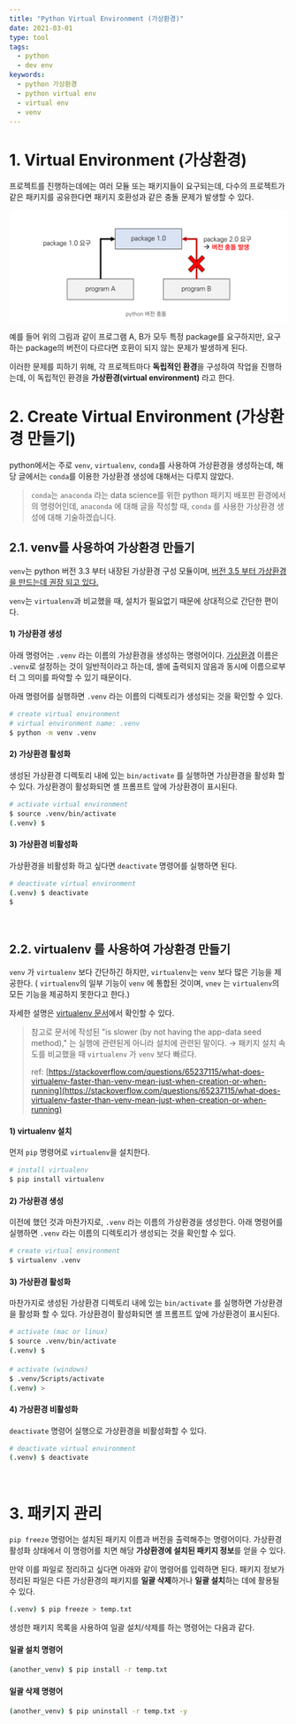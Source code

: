 ```yaml
---
title: "Python Virtual Environment (가상환경)"
date: 2021-03-01
type: tool
tags:
  - python
  - dev env
keywords: 
  - python 가상환경
  - python virtual env
  - virtual env 
  - venv
---
```



# 1. Virtual Environment (가상환경)

프로젝트를 진행하는데에는 여러 모듈 또는 패키지들이 요구되는데, 다수의 프로젝트가 같은 패키지를 공유한다면 패키지 호환성과 같은 충돌 문제가 발생할 수 있다.

![python-virtual-environment](./python-virtual-environment.png)

예를 들어 위의 그림과 같이 프로그램 A, B가 모두 특정 package를 요구하지만, 요구하는 package의 버전이 다르다면 호환이 되지 않는 문제가 발생하게 된다. 

이러한 문제를 피하기 위해, 각 프로젝트마다 **독립적인 환경**을 구성하여 작업을 진행하는데, 이 독립적인 환경을 **가상환경(virtual environment)** 라고 한다.




# 2. Create Virtual Environment (가상환경 만들기)

python에서는 주로 `venv`, `virtualenv`, `conda`를 사용하여 가상환경을 생성하는데, 해당 글에서는 `conda`를 이용한 가상환경 생성에 대해서는 다루지 않았다.

> `conda`는 `anaconda` 라는 data science를 위한 python 패키지 배포판 환경에서의 명령어인데, `anaconda` 에 대해 글을 작성할 때, `conda` 를 사용한 가상환경 생성에 대해 기술하겠습니다.



## 2.1. venv를 사용하여 가상환경 만들기

`venv`는 python 버전 3.3 부터 내장된 가상환경 구성 모듈이며, [버전 3.5 부터 가상환경을 만드는데 권장 되고 있다.](https://docs.python.org/ko/3/library/venv.html#module-venv)  

`venv`는  `virtualenv`과 비교했을 때, 설치가 필요없기 때문에 상대적으로 간단한 편이다.

#### 1) 가상환경 생성

아래 명령어는 `.venv` 라는 이름의 가상환경을 생성하는 명령어이다. [가상환경](https://docs.python.org/ko/3/tutorial/venv.html) 이름은 `.venv`로 설정하는 것이 일반적이라고 하는데,  셸에 출력되지 않음과 동시에 이름으로부터 그 의미를 파악할 수 있기 때문이다. 

아래 명령어를 실행하면 `.venv` 라는 이름의 디렉토리가  생성되는 것을 확인할 수 있다.

```bash
# create virtual environment
# virtual environment name: .venv
$ python -m venv .venv
```

#### 2) 가상환경 활성화

생성된 가상환경 디렉토리 내에 있는  `bin/activate` 를 실행하면 가상환경을 활성화 할 수 있다. 가상환경이 활성화되면 셸 프롬프트 앞에 가상환경이 표시된다. 

```bash
# activate virtual environment
$ source .venv/bin/activate
(.venv) $ 
```

#### 3) 가상환경 비활성화

가상환경을 비활성화 하고 싶다면 `deactivate` 명령어를 실행하면 된다. 

```bash
# deactivate virtual environment
(.venv) $ deactivate
$
```

<br/>

## 2.2. virtualenv 를 사용하여 가상환경 만들기

`venv` 가 `virtualenv` 보다 간단하긴 하지만, `virtualenv`는 `venv` 보다 많은 기능을 제공한다. ( `virtualenv`의 일부 기능이 `venv` 에 통합된 것이며, `vnev` 는 `virtualenv`의 모든 기능을 제공하지 못한다고 한다.)

자세한 설명은 [virtualenv 문서](https://virtualenv.pypa.io/en/stable/)에서 확인할 수 있다. 

> 참고로 문서에 작성된 "is slower (by not having the app-data seed method)," 는 실행에 관련된게 아니라 설치에 관련된 말이다. 
> → 패키지 설치 속도를 비교했을 때 `virtualenv` 가 `venv` 보다 빠르다.
>
> ref: [https://stackoverflow.com/questions/65237115/what-does-virtualenv-faster-than-venv-mean-just-when-creation-or-when-running](https://stackoverflow.com/questions/65237115/what-does-virtualenv-faster-than-venv-mean-just-when-creation-or-when-running)

#### 1)  virtualenv 설치 

먼저 `pip` 명령어로 `virtualenv`을 설치한다.

```bash
# install virtualenv
$ pip install virtualenv 
```

#### 2) 가상환경 생성

이전에 했던 것과 마찬가지로, `.venv` 라는 이름의 가상환경을 생성한다. 아래 명령어를 실행하면 `.venv` 라는 이름의 디렉토리가  생성되는 것을 확인할 수 있다.

```bash
# create virtual environment
$ virtualenv .venv
```

#### 3) 가상환경 활성화

마찬가지로 생성된 가상환경 디렉토리 내에 있는  `bin/activate` 를 실행하면 가상환경을 활성화 할 수 있다. 가상환경이 활성화되면 셸 프롬프트 앞에 가상환경이 표시된다. 

```bash
# activate (mac or linux)
$ source .venv/bin/activate  
(.venv) $

# activate (windows)
$ .venv/Scripts/activate  
(.venv) >
```

#### 4) 가상환경 비활성화

`deactivate` 명령어 실행으로 가상환경을 비활성화할 수 있다.

```bash
# deactivate virtual environment
(.venv) $ deactivate
```

<br/>

# 3. 패키지 관리

`pip freeze`  명령어는 설치된 패키지 이름과 버전을  출력해주는 명령어이다. 가상환경 활성화 상태에서 이 명령어를 치면 해당 **가상환경에 설치된 패키지 정보**를 얻을 수 있다. 

만약 이를 파일로 정리하고 싶다면 아래와 같이 명령어를 입력하면 된다. 패키지 정보가 정리된 파일은 다른 가상환경의 패키지를 **일괄 삭제**하거나 **일괄 설치**하는 데에 활용될 수 있다. 

```bash
(.venv) $ pip freeze > temp.txt
```

생성한 패키지 목록을 사용하여 일괄 설치/삭제를 하는 명령어는 다음과 같다.


#### 일괄 설치 명령어

```bash
(another_venv) $ pip install -r temp.txt
```



#### 일괄 삭제 명령어

```bash
(another_venv) $ pip uninstall -r temp.txt -y
```